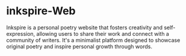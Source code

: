 # inkspire-Web
Inkspire is a personal poetry website that fosters creativity and self-expression, allowing users to share their work and connect with a community of writers. It's a minimalist platform designed to showcase original poetry and inspire personal growth through words.
